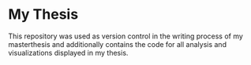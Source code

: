 # My Thesis

This repository was used as version control in the writing process of my masterthesis and additionally contains the code for all analysis and visualizations displayed in my thesis.
